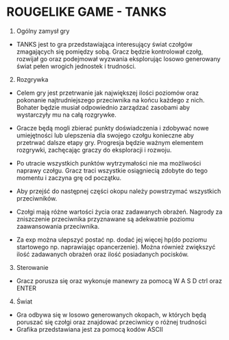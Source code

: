 # ROUGELIKE GAME - TANKS
1. Ogólny zamysł gry
- TANKS jest to gra przedstawiająca interesujący świat czołgów zmagających się pomiędzy sobą. Gracz będzie kontrolował czołg, rozwijał go oraz podejmował wyzwania eksplorując losowo generowany świat pełen wrogich jednostek i trudności.

2. Rozgrywka 
- Celem gry jest przetrwanie jak największej ilości poziomów oraz pokonanie najtrudniejszego przeciwnika na końcu każdego z nich. Bohater będzie musiał odpowiednio zarządzać zasobami aby wystarczyły mu na całą rozgrywke.
- Gracze będą mogli zbierać punkty doświadczenia i zdobywać nowe umiejętności lub ulepszenia dla swojego czołgu konieczne aby przetrwać dalsze etapy gry. Progresja będzie ważnym elementem rozgrywki, zachęcając graczy do eksploracji i rozwoju.
- Po utracie wszystkich punktów wytrzymałości nie ma możliwości naprawy czołgu. Gracz traci wszystkie osiągniecią zdobyte do tego momentu i zaczyna grę od początku.

- Aby przejść do następnej części okopu należy powstrzymać wszystkich przeciwników.
- Czołgi mają różne wartości życia oraz zadawanych obrażeń. Nagrody za zniszczenie przeciwnika przyznawane są adekwatnie poziomu zaawansowania przeciwnika.
- Za exp można ulepszyć postać np. dodać jej więcej hp(do poziomu startowego np. naprawiając opancerzenie). Można również zwiększyć ilość zadawanych obrażeń oraz ilość posiadanych pocisków.


3. Sterowanie
- Gracz porusza się oraz wykonuje manewry za pomocą W A S D ctrl oraz ENTER 
4. Świat
- Gra odbywa się w losowo generowanych okopach, w których będą poruszać się czołgi oraz znajdować przeciwnicy o różnej trudności
- Grafika przedstawiana jest za pomocą kodów ASCII 
